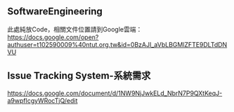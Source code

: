 ## SoftwareEngineering
此處純放Code，相關文件位置請到Google雲端：
<https://docs.google.com/open?authuser=t102590009%40ntut.org.tw&id=0BzAJI_aVbLBGMlZFTE9DLTdDNVU>

## Issue Tracking System-系統需求

<https://docs.google.com/document/d/1NW9NjJwkELd_NbrN7P9QXtKeqJ-a9wpflcgyWRocTjQ/edit>